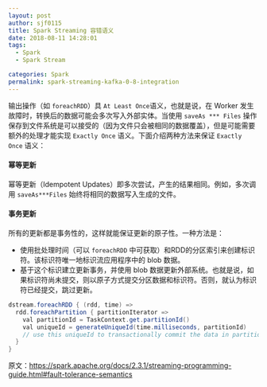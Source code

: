 ```yaml
---
layout: post
author: sjf0115
title: Spark Streaming 容错语义
date: 2018-08-11 14:28:01
tags:
  - Spark
  - Spark Stream

categories: Spark
permalink: spark-streaming-kafka-0-8-integration
---
```









输出操作（如 `foreachRDD`）具 `At Least Once`语义，也就是说，在 Worker 发生故障时，转换后的数据可能会多次写入外部实体。当使用 `saveAs *** Files` 操作保存到文件系统是可以接受的（因为文件只会被相同的数据覆盖），但是可能需要额外的处理才能实现 `Exactly Once` 语义。下面介绍两种方法来保证 `Exactly Once` 语义：

#### 幂等更新

幂等更新（Idempotent Updates）即多次尝试，产生的结果相同。例如，多次调用 `saveAs***Files` 始终将相同的数据写入生成的文件。

#### 事务更新

所有的更新都是事务性的，这样就能保证更新的原子性。一种方法是：
- 使用批处理时间（可以 `foreachRDD` 中可获取）和RDD的分区索引来创建标识符。该标识符唯一地标识流应用程序中的 blob 数据。
- 基于这个标识建立更新事务，并使用 blob 数据更新外部系统。也就是说，如果标识符尚未提交，则以原子方式提交分区数据和标识符。否则，就认为标识符已经提交，跳过更新。

```java
dstream.foreachRDD { (rdd, time) =>
  rdd.foreachPartition { partitionIterator =>
    val partitionId = TaskContext.get.partitionId()
    val uniqueId = generateUniqueId(time.milliseconds, partitionId)
    // use this uniqueId to transactionally commit the data in partitionIterator
  }
}
```










































原文：https://spark.apache.org/docs/2.3.1/streaming-programming-guide.html#fault-tolerance-semantics
